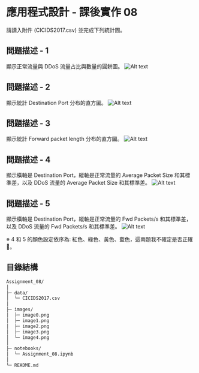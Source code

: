 # 應用程式設計 - 課後實作 08
請讀入附件 (CICIDS2017.csv) 並完成下列統計圖。
## 問題描述 - 1
顯示正常流量與 DDoS 流量占比與數量的圓餅圖。
![Alt text](images/image0.png)
## 問題描述 - 2
顯示統計 Destination Port 分布的直方圖。
![Alt text](images/image1.png)
## 問題描述 - 3
顯示統計 Forward packet length 分布的直方圖。
![Alt text](images/image2.png)
## 問題描述 - 4
顯示橫軸是 Destination Port，縱軸是正常流量的 Average Packet Size 和其標準差，以及 DDoS 流量的 Average Packet Size 和其標準差。 
![Alt text](images/image3.png)
## 問題描述 - 5
顯示橫軸是 Destination Port，縱軸是正常流量的 Fwd Packets/s 和其標準差，以及 DDoS 流量的 Fwd Packets/s 和其標準差。 
![Alt text](images/image4.png)

※ 4 和 5 的顏色設定依序為: 紅色、綠色、黃色、藍色，這兩題我不確定是否正確🤨。

## 目錄結構
```bash
Assignment_08/
│
├─ data/
│  └─ CICIDS2017.csv
│
├─ images/
│  ├─ image0.png
│  ├─ image1.png
│  ├─ image2.png
│  ├─ image3.png
│  └─ image4.png
│
├─ notebooks/
│  └─ Assignment_08.ipynb
│
└─ README.md
```
